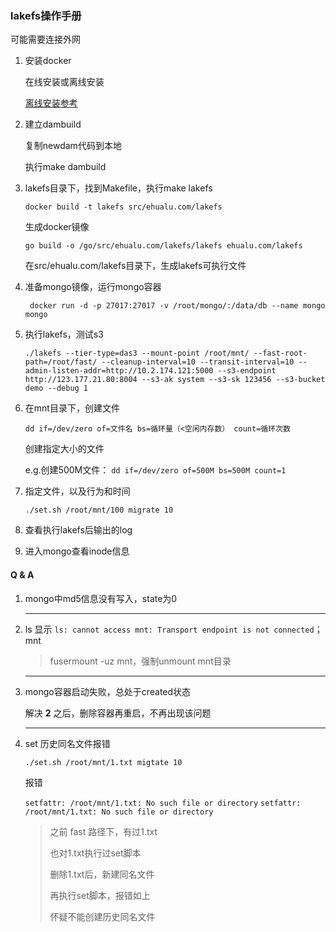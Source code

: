 ### lakefs操作手册

可能需要连接外网

1. 安装docker

   在线安装或离线安装

   [离线安装参考](https://blog.csdn.net/corbin_zhang/article/details/81325114)

2. 建立dambuild

   复制newdam代码到本地

   执行make dambuild

3. lakefs目录下，找到Makefile，执行make lakefs

   `docker build -t lakefs src/ehualu.com/lakefs`

   生成docker镜像

   `go build -o /go/src/ehualu.com/lakefs/lakefs ehualu.com/lakefs`

   在src/ehualu.com/lakefs目录下，生成lakefs可执行文件

4. 准备mongo镜像，运行mongo容器

   ` docker run -d -p 27017:27017 -v /root/mongo/:/data/db --name mongo mongo`

5. 执行lakefs，测试s3

   `./lakefs --tier-type=das3 --mount-point /root/mnt/ --fast-root-path=/root/fast/ --cleanup-interval=10 --transit-interval=10 --admin-listen-addr=http://10.2.174.121:5000 --s3-endpoint http://123.177.21.80:8004 --s3-ak system --s3-sk 123456 --s3-bucket demo --debug 1`
   
6. 在mnt目录下，创建文件

   `dd if=/dev/zero of=文件名 bs=循环量（<空闲内存数） count=循环次数`

   创建指定大小的文件

   e.g.创建500M文件： `dd if=/dev/zero of=500M bs=500M count=1`

7. 指定文件，以及行为和时间

   `./set.sh /root/mnt/100 migrate 10`

8. 查看执行lakefs后输出的log

   

9. 进入mongo查看inode信息





#### Q & A

1. mongo中md5信息没有写入，state为0

   ---

3. ls 显示 `ls: cannot access mnt: Transport endpoint is not connected`；mnt

   > fusermount -uz mnt，强制unmount mnt目录

   ---

3. mongo容器启动失败，总处于created状态

   解决 **2** 之后，删除容器再重启，不再出现该问题

   ---

4. set 历史同名文件报错

   `./set.sh /root/mnt/1.txt migtate 10`

   报错

   `setfattr: /root/mnt/1.txt: No such file or directory`
   `setfattr: /root/mnt/1.txt: No such file or directory`

   > 之前 fast 路径下，有过1.txt
   >
   > 也对1.txt执行过set脚本
   >
   > 删除1.txt后，新建同名文件
   >
   > 再执行set脚本，报错如上
   >
   > 怀疑不能创建历史同名文件